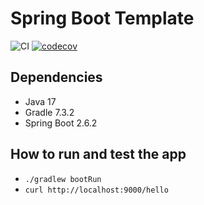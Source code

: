 # Spring Boot Template

![CI](https://github.com/chenrui333/spring-boot-template/workflows/ci/badge.svg)
[![codecov](https://codecov.io/gh/chenrui333/spring-boot-template/branch/main/graph/badge.svg?token=PmeCqKHbTR)](https://codecov.io/gh/chenrui333/spring-boot-template)


## Dependencies

- Java 17
- Gradle 7.3.2
- Spring Boot 2.6.2

## How to run and test the app

- `./gradlew bootRun`
- `curl http://localhost:9000/hello`
